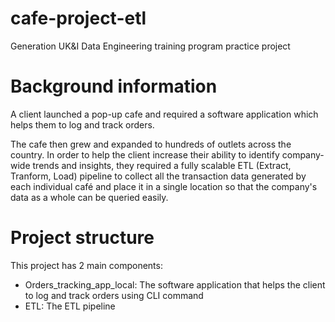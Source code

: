 # cafe-project-etl
Generation UK&amp;I Data Engineering training program practice project

# Background information

A client launched a pop-up cafe and required a software application which helps them to log and track orders.

The cafe then grew and expanded to hundreds of outlets across the country. In order to help the client increase their ability to identify company-wide trends and insights, they required a fully scalable ETL (Extract, Tranform, Load) pipeline to collect all the transaction data generated by each individual café and place it in a single location so that the company's data as a whole can be queried easily.

# Project structure

This project has 2 main components:
- Orders_tracking_app_local: The software application that helps the client to log and track orders using CLI command
- ETL: The ETL pipeline 
